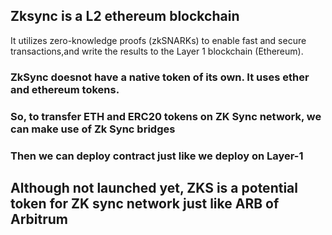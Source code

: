 ## Zksync is a L2 ethereum blockchain 

It utilizes zero-knowledge proofs (zkSNARKs) to enable fast and secure transactions,and write the results to the Layer 1 blockchain (Ethereum).

### ZkSync doesnot have a native token of its own. It uses ether and ethereum tokens. 

### So, to transfer ETH and ERC20 tokens on ZK Sync network, we can make use of Zk Sync bridges

### Then we can deploy contract just like we deploy on Layer-1

## Although not launched yet, ZKS is a potential token for ZK sync network just like ARB of Arbitrum



 